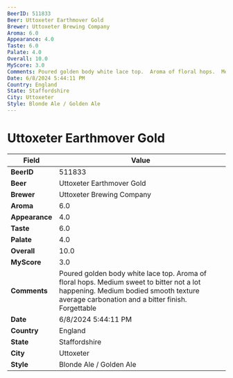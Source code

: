 ```yaml
---
BeerID: 511833
Beer: Uttoxeter Earthmover Gold
Brewer: Uttoxeter Brewing Company
Aroma: 6.0
Appearance: 4.0
Taste: 6.0
Palate: 4.0
Overall: 10.0
MyScore: 3.0
Comments: Poured golden body white lace top.  Aroma of floral hops.  Medium sweet to bitter not a lot happening.  Medium bodied smooth texture average carbonation and a bitter finish.  Forgettable
Date: 6/8/2024 5:44:11 PM
Country: England
State: Staffordshire
City: Uttoxeter
Style: Blonde Ale / Golden Ale
---
```


# Uttoxeter Earthmover Gold

| Field         | Value |
|---------------|-------|
| **BeerID** | 511833 |
| **Beer** | Uttoxeter Earthmover Gold |
| **Brewer** | Uttoxeter Brewing Company |
| **Aroma** | 6.0 |
| **Appearance** | 4.0 |
| **Taste** | 6.0 |
| **Palate** | 4.0 |
| **Overall** | 10.0 |
| **MyScore** | 3.0 |
| **Comments** | Poured golden body white lace top.  Aroma of floral hops.  Medium sweet to bitter not a lot happening.  Medium bodied smooth texture average carbonation and a bitter finish.  Forgettable  |
| **Date** | 6/8/2024 5:44:11 PM |
| **Country** | England |
| **State** | Staffordshire |
| **City** | Uttoxeter |
| **Style** | Blonde Ale / Golden Ale |
